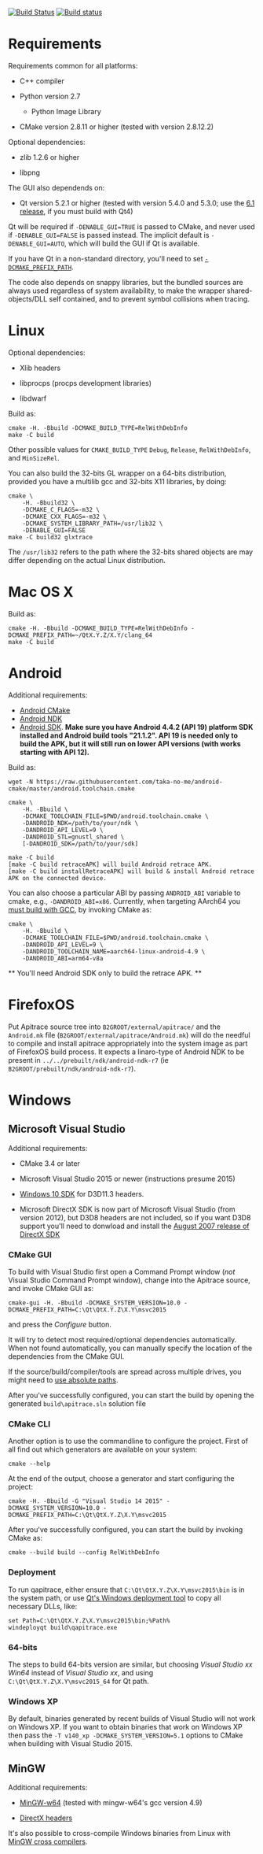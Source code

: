 [![Build Status](https://travis-ci.org/apitrace/apitrace.svg?branch=master)](https://travis-ci.org/apitrace/apitrace)
[![Build status](https://ci.appveyor.com/api/projects/status/5da6kauyfvclv6y0/branch/master?svg=true)](https://ci.appveyor.com/project/jrfonseca/apitrace/branch/master)


# Requirements #

Requirements common for all platforms:

* C++ compiler

* Python version 2.7

  * Python Image Library

* CMake version 2.8.11 or higher (tested with version 2.8.12.2)

Optional dependencies:

* zlib 1.2.6 or higher

* libpng

The GUI also dependends on:

* Qt version 5.2.1 or higher (tested with version 5.4.0 and 5.3.0; use the
  [6.1 release](https://github.com/apitrace/apitrace/releases/tag/6.1), if you
  must build with Qt4)

Qt will be required if `-DENABLE_GUI=TRUE` is passed to CMake, and never used
if `-DENABLE_GUI=FALSE` is passed instead.  The implicit default is
`-DENABLE_GUI=AUTO`, which will build the GUI if Qt is available.

If you have Qt in a non-standard directory, you'll need to set
[`-DCMAKE_PREFIX_PATH`](http://doc.qt.io/qt-5/cmake-manual.html).


The code also depends on snappy libraries, but the bundled sources are always
used regardless of system availability, to make the wrapper shared-objects/DLL
self contained, and to prevent symbol collisions when tracing.


# Linux #

Optional dependencies:

* Xlib headers

* libprocps (procps development libraries)

* libdwarf

Build as:

    cmake -H. -Bbuild -DCMAKE_BUILD_TYPE=RelWithDebInfo
    make -C build

Other possible values for `CMAKE_BUILD_TYPE` `Debug`, `Release`,
`RelWithDebInfo`, and `MinSizeRel`.

You can also build the 32-bits GL wrapper on a 64-bits distribution, provided
you have a multilib gcc and 32-bits X11 libraries, by doing:

    cmake \
        -H. -Bbuild32 \
        -DCMAKE_C_FLAGS=-m32 \
        -DCMAKE_CXX_FLAGS=-m32 \
        -DCMAKE_SYSTEM_LIBRARY_PATH=/usr/lib32 \
        -DENABLE_GUI=FALSE
    make -C build32 glxtrace

The `/usr/lib32` refers to the path where the 32-bits shared objects are may
differ depending on the actual Linux distribution.


# Mac OS X #

Build as:

    cmake -H. -Bbuild -DCMAKE_BUILD_TYPE=RelWithDebInfo -DCMAKE_PREFIX_PATH=~/QtX.Y.Z/X.Y/clang_64
    make -C build


# Android #

Additional requirements:

* [Android CMake](https://github.com/taka-no-me/android-cmake)
* [Android NDK](http://developer.android.com/sdk/ndk/index.html)
* [Android SDK](http://developer.android.com/sdk/index.html#Other). **Make sure you have Android 4.4.2 (API 19) platform SDK installed and Android build tools "21.1.2". API 19 is needed only to build the APK, but it will still run on lower API versions (with works starting with API 12).**

Build as:

    wget -N https://raw.githubusercontent.com/taka-no-me/android-cmake/master/android.toolchain.cmake
    
    cmake \
        -H. -Bbuild \
        -DCMAKE_TOOLCHAIN_FILE=$PWD/android.toolchain.cmake \
        -DANDROID_NDK=/path/to/your/ndk \
        -DANDROID_API_LEVEL=9 \
        -DANDROID_STL=gnustl_shared \
        [-DANDROID_SDK=/path/to/your/sdk]

    make -C build
    [make -C build retraceAPK] will build Android retrace APK.
    [make -C build installRetraceAPK] will build & install Android retrace APK on the connected device.

You can also choose a particular ABI by passing `ANDROID_ABI` variable to
cmake, e.g., `-DANDROID_ABI=x86`.  Currently, when targeting AArch64 you [must
build with GCC](https://github.com/apitrace/apitrace/issues/312), by invoking
CMake as:

    cmake \
        -H. -Bbuild \
        -DCMAKE_TOOLCHAIN_FILE=$PWD/android.toolchain.cmake \
        -DANDROID_API_LEVEL=9 \
        -DANDROID_TOOLCHAIN_NAME=aarch64-linux-android-4.9 \
        -DANDROID_ABI=arm64-v8a

** You'll need Android SDK only to build the retrace APK. **


# FirefoxOS #

Put Apitrace source tree into `B2GROOT/external/apitrace/` and the `Android.mk`
file (`B2GROOT/external/apitrace/Android.mk`) will do the needful to compile
and install apitrace appropriately into the system image as part of FirefoxOS
build process. It expects a linaro-type of Android NDK to be present in
`../../prebuilt/ndk/android-ndk-r7` (ie `B2GROOT/prebuilt/ndk/android-ndk-r7`).


# Windows #

## Microsoft Visual Studio ##

Additional requirements:

* CMake 3.4 or later

* Microsoft Visual Studio 2015 or newer (instructions presume 2015)

* [Windows 10 SDK](https://dev.windows.com/en-us/downloads/windows-10-sdk)
  for D3D11.3 headers.

* Microsoft DirectX SDK is now part of Microsoft Visual Studio (from version
  2012), but D3D8 headers are not included, so if you want D3D8 support you'll
  need to donwload and install the
  [August 2007 release of DirectX SDK](https://www.microsoft.com/en-gb/download/details.aspx?id=13287)

### CMake GUI ###

To build with Visual Studio first open a Command Prompt window (*not* Visual
Studio Command Prompt window), change into the Apitrace source, and invoke
CMake GUI as:

    cmake-gui -H. -Bbuild -DCMAKE_SYSTEM_VERSION=10.0 -DCMAKE_PREFIX_PATH=C:\Qt\QtX.Y.Z\X.Y\msvc2015

and press the _Configure_ button.

It will try to detect most required/optional dependencies automatically.  When
not found automatically, you can manually specify the location of the
dependencies from the CMake GUI.

If the source/build/compiler/tools are spread across multiple drives, you might
need to [use absolute paths](https://github.com/apitrace/apitrace/issues/352).

After you've successfully configured, you can start the build by opening the
generated `build\apitrace.sln` solution file

### CMake CLI ###

Another option is to use the commandline to configure the project. First of all find out which
generators are available on your system:

    cmake --help

At the end of the output, choose a generator and start configuring the project:

    cmake -H. -Bbuild -G "Visual Studio 14 2015" -DCMAKE_SYSTEM_VERSION=10.0 -DCMAKE_PREFIX_PATH=C:\Qt\QtX.Y.Z\X.Y\msvc2015

After you've successfully configured, you can start the build by invoking CMake as:

    cmake --build build --config RelWithDebInfo

### Deployment ###

To run qapitrace, either ensure that `C:\Qt\QtX.Y.Z\X.Y\msvc2015\bin` is in the system path, or use
[Qt's Windows deployment tool](http://doc.qt.io/qt-5/windows-deployment.html#the-windows-deployment-tool)
to copy all necessary DLLs, like:

    set Path=C:\Qt\QtX.Y.Z\X.Y\msvc2015\bin;%Path%
    windeployqt build\qapitrace.exe

### 64-bits ###

The steps to build 64-bits version are similar, but choosing _Visual Studio xx
Win64_ instead of _Visual Studio xx_, and using `C:\Qt\QtX.Y.Z\X.Y\msvc2015_64`
for Qt path.

### Windows XP ###

By default, binaries generated by recent builds of Visual Studio will not work
on Windows XP.  If you want to obtain binaries that work on Windows XP then
pass the `-T v140_xp -DCMAKE_SYSTEM_VERSION=5.1` options to CMake when building
with Visual Studio 2015.

## MinGW ##

Additional requirements:

* [MinGW-w64](http://mingw-w64.sourceforge.net/) (tested with mingw-w64's gcc version 4.9)

* [DirectX headers](https://github.com/apitrace/dxsdk)

It's also possible to cross-compile Windows binaries from Linux with
[MinGW cross compilers](http://www.cmake.org/Wiki/CmakeMingw).

